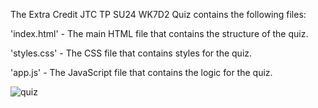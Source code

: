 The Extra Credit JTC TP SU24 WK7D2 Quiz contains the following files:

'index.html' - The main HTML file that contains the structure of the quiz.

'styles.css' - The CSS file that contains styles for the quiz.

'app.js' - The JavaScript file that contains the logic for the quiz.


![quiz](https://github.com/glarerena/w7d2-javascrip-quiz/assets/147435514/672576b7-69ef-4ed1-a801-8312a538cc9a)
